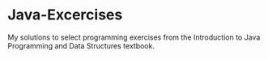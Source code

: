 # Java-Excercises
My solutions to select programming exercises from the Introduction to Java Programming and Data Structures textbook.
